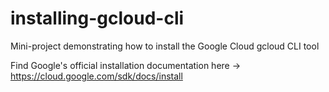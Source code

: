 # installing-gcloud-cli
Mini-project demonstrating how to install the Google Cloud gcloud CLI tool

Find Google's official installation documentation here -> https://cloud.google.com/sdk/docs/install
